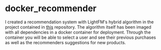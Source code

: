 # docker_recommender

I created a recommendation system with LightFM's hybrid algorithm in the project contained in [this](https://github.com/merrillm1/Olist_Recommender_System) repository.
The algorithm itself has been imaged with all dependencies in a docker container for deployment. Through the container you will be able to select a user and see their previous purchases as well as the recommenders suggestions for new products.
